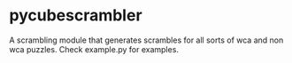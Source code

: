 # pycubescrambler
A scrambling module that generates scrambles for all sorts of wca and non wca puzzles. Check example.py for examples.

